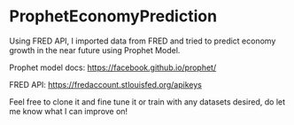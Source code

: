 # ProphetEconomyPrediction
Using FRED API, I imported data from FRED and tried to predict economy growth in the near future using Prophet Model.

Prophet model docs:
https://facebook.github.io/prophet/

FRED API:
https://fredaccount.stlouisfed.org/apikeys

Feel free to clone it and fine tune it or train with any datasets desired, do let me know what I can improve on!
